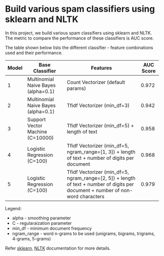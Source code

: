 # Build various spam classifiers using sklearn and NLTK

In this project, we build various spam classifiers using sklearn and NLTK. The metric to compare the performance of these classifiers is AUC score.

The table shown below lists the different classifier - feature combinations used and their performance.

| Model | Base Classifier | Features | AUC Score |
|---|---|---|---|
| 1 | Multinomial Naive Bayes (alpha=0.1) | Count Vectorizer (default params)  | 0.972 |
| 2 | Multinomial Naive Bayes (alpha=0.1) | Tfidf Vectorizer (min_df=3)  | 0.942 |
| 3 | Support Vector Machine (C=10000) | Tfidf Vectorizer (min_df=5) + length of text  | 0.958 |
| 4 | Logistic Regression (C=100) | Tfidf Vectorizer (min_df=5, ngram_range=[1, 3]) + length of text + number of digits per document | 0.968 |
| 5 | Logistic Regression (C=100) | Tfidf Vectorizer (min_df=5, ngram_range=[2, 5]) + length of text + number of digits per document + number of non-word characters | 0.979 |

Legend:
* alpha - smoothing parameter
* C - regularaization parameter
* min_df - minimum document frequency
* ngram_range - word n-grams to be used (unigrams, bigrams, trigrams, 4-grams, 5-grams)

Refer [sklearn](https://scikit-learn.org/stable/documentation.html), [NLTK](https://www.nltk.org/) documentation for more details.

